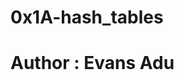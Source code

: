 0x1A-hash_tables
=========================================
Author : Evans Adu
=========================================

